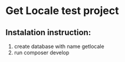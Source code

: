 # Get Locale test project

## Instalation instruction:

1. create database with name getlocale
2. run composer develop
